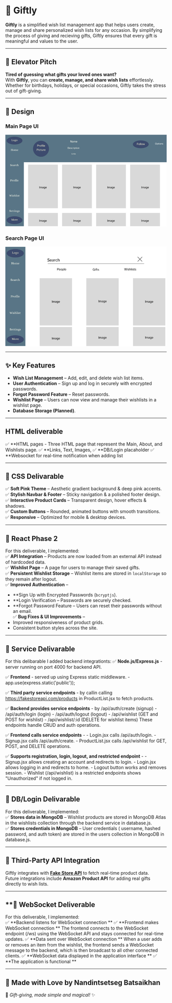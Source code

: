 # 🎁 Giftly 

**Giftly** is a simplified wish list management app that helps users create, manage and share personalized wish lists for any occasion. By simplifying the process of giving and recieving gifts, Giftly ensures that every gift is meaningful and values to the user. 

---

## **🚀 Elevator Pitch**
**Tired of guessing what gifts your loved ones want?**  
With **Giftly**, you can **create, manage, and share wish lists** effortlessly. Whether for birthdays, holidays, or special occasions, Giftly takes the stress out of gift-giving.

---

## **🎨 Design**
### **Main Page UI**
![Main Page](public/images/MainPage.png)

### **Search Page UI**
![Search Page](public/images/Search.png)

---

## **✨ Key Features**
- **Wish List Management** – Add, edit, and delete wish list items.  
- **User Authentication** – Sign up and log in securely with encrypted passwords.  
- **Forgot Password Feature** – Reset passwords.  
- **Wishlist Page** – Users can now view and manage their wishlists in a wishlist page.  
- **Database Storage (Planned)**. 


---
## **HTML deliverable**
✅ **HTML pages - Three HTML page that represent the Main, About, and Wishlists page.
✅ **Links, Text, Images, 
✅ **DB/Login placaholder
✅ **Websocket for real-time notification when adding list

---

## **🎀 CSS Delivarable**
✅ **Soft Pink Theme** – Aesthetic gradient background & deep pink accents.  
✅ **Stylish Navbar & Footer** – Sticky navigation & a polished footer design.  
✅ **Interactive Product Cards** – Transparent design, hover effects & shadows.  
✅ **Custom Buttons** – Rounded, animated buttons with smooth transitions.  
✅ **Responsive** – Optimized for mobile & desktop devices.  

---

## 📌 **React Phase 2**  

For this deliverable, I implemented:  
✅ **API Integration** – Products are now loaded from an external API instead of hardcoded data.  
✅ **Wishlist Page** – A page for users to manage their saved gifts.  
✅ **Persistent Wishlist Storage** – Wishlist items are stored in `localStorage` so they remain after logout.  
✅ **Improved Authentication** –  
  - **Sign Up with Encrypted Passwords (`bcryptjs`).  
  - **Login Verification – Passwords are securely checked.  
  - **Forgot Password Feature – Users can reset their passwords without an email.  
✅ **Bug Fixes & UI Improvements** –  
  - Improved responsiveness of product grids.  
  - Consistent button styles across the site.  

---
## 📌 **Service Delivarable**  
For this delibarable I added backend integrationts:
✅ **Node.js/Express.js** 
    - server running on port 4000 for backend API.

✅ **Frontend** 
    - served up using Express static middleware. 
    - app.use(express.static('public'));

✅ **Third party service endpoints** 
    - by callin calling https://fakestoreapi.com/products in ProductList.jsx to fetch products.

✅ **Backend provides service endpoints** 
    - by /api/auth/create (signup)
    - /api/auth/login (login)
    - /api/auth/logout (logout)
    - /api/wishlist (GET and POST for wishlist)
    - /api/wishlist/:id (DELETE for wishlist items)
    These endpoints handle CRUD and auth operations.

✅ **Frontend calls service endpoints** - 
    - Login.jsx calls /api/auth/login.
    - Signup.jsx calls /api/auth/create.
    - ProductList.jsx calls /api/wishlist for GET, POST, and DELETE operations.

✅ **Supports registration, login, logout, and restricted endpoint** - 
    - Signup.jsx allows creating an account and redirects to login.
    - Login.jsx allows logging in and redirects to home.
    - Logout button works and removes session.
    - Wishlist (/api/wishlist) is a restricted endpoints shows "Unauthorized" if not logged in.

---
## 📌 **DB/Login Delivarable**  
For this deliverable, I implemented:  
✅ **Stores data in MongoDB** – Wishlist products are stored in MongoDB Atlas in the wishlists collection through the backend service in database.js.  
✅ **Stores credentials in MongoDB** – User credentials ( username, hashed password, and auth token) are stored  in the users collection in MongoDB in database.js.  

---
## **📌 Third-Party API Integration**
Giftly integrates with **[Fake Store API](https://fakestoreapi.com/)** to fetch real-time product data.  
Future integrations include **Amazon Product API** for adding real gifts directly to wish lists.

---
## **📌 WebSocket Deliverable
For this deliverable, I implemented:  
✅ **Backend listens for WebSocket connection  **
✅  **Frontend makes WebSocket connection ** The frontend connects to the WebSocket endpoint (/ws) using the WebSocket API and stays connected for real-time updates.
✅  **Data sent over WebSocket connection ** When a user adds or removes an item from the wishlist, the frontend sends a WebSocket message to the backend, which is then broadcast to all other connected clients.
✅  **WebSocket data displayed in the application interface **
✅  **The application is functional **


---

## **💖 Made with Love by Nandintsetseg Batsaikhan**
🎀 _Gift-giving, made simple and magical!_ ✨  
